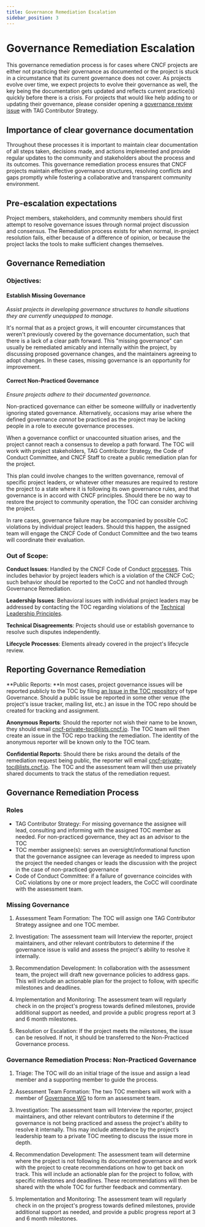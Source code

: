 ```yaml
---
title: Governance Remediation Escalation
sidebar_position: 3
---
```


# Governance Remediation Escalation 

This governance remediation process is for cases where CNCF projects are either not practicing their governance as documented or the project is stuck in a circumstance that its current governance does not cover. As projects evolve over time, we expect projects to evolve their governance as well, the key being the documentation gets updated and reflects current practice(s) quickly before there is a crisis. For projects that would like help adding to or updating their governance, please consider opening a [governance review issue](https://github.com/cncf/tag-contributor-strategy/issues/new?assignees=jberkus%2Cgeekygirldawn&labels=wg%2Fgovernance&projects=&template=governance-review-request.yaml&title=%5BGovernance+Review%5D%3A+PROJECT+NAME) with TAG Contributor Strategy.

## Importance of clear governance documentation

Throughout these processes it is important to maintain clear documentation of all steps taken, decisions made, and actions implemented and provide regular updates to the community and stakeholders about the process and its outcomes. This governance remediation process ensures that CNCF projects maintain effective governance structures, resolving conflicts and gaps promptly while fostering a collaborative and transparent community environment.

## Pre-escalation expectations

Project members, stakeholders, and community members should first attempt to resolve governance issues through normal project discussion and consensus. The Remediation process exists for when normal, in-project resolution fails, either because of a difference of opinion, or because the project lacks the tools to make sufficient changes themselves.

## Governance Remediation

### Objectives:

#### Establish Missing Governance 

_Assist projects in developing governance structures to handle situations they are currently unequipped to manage._

It's normal that as a project grows, it will encounter circumstances that weren't previously covered by the governance documentation, such that there is a lack of a clear path forward. This "missing governance" can usually be remediated amicably and internally within the project, by discussing proposed governance changes, and the maintainers agreeing to adopt changes. In these cases, missing governance is an opportunity for improvement. 

#### Correct Non-Practiced Governance 

_Ensure projects adhere to their documented governance._

Non-practiced governance can either be someone willfully or inadvertently ignoring stated governance. Alternatively, occasions may arise where the defined governance _cannot_ be practiced as the project may be lacking people in a role to execute governance processes.

When a governance conflict or unaccounted situation arises, and the project cannot reach a consensus to develop a path forward. The TOC will work with project stakeholders, TAG Contributor Strategy, the Code of Conduct Committee, and CNCF Staff to create a public remediation plan for the project.

This plan could involve changes to the written governance, removal of specific project leaders, or whatever other measures are required to restore the project to a state where it is following its own governance rules, and that governance is in accord with CNCF principles. Should there be no way to restore the project to community operation, the TOC can consider archiving the project.

In rare cases, governance failure may be accompanied by possible CoC violations by individual project leaders. Should this happen, the assigned team will engage the CNCF Code of Conduct Committee and the two teams will coordinate their evaluation.

### Out of Scope:

**Conduct Issues**: Handled by the CNCF Code of Conduct [processes](https://github.com/cncf/foundation/blob/main/code-of-conduct.md#reporting). This includes behavior by project leaders which is a violation of the CNCF CoC; such behavior should be reported to the CoCC and not handled through Governance Remediation.

**Leadership Issues**: Behavioral issues with individual project leaders may be addressed by contacting the TOC regarding violations of the [Technical Leadership Principles](https://github.com/cncf/toc/blob/main/PRINCIPLES.md#technical-leadership-principles).

**Technical Disagreements**: Projects should use or establish governance to resolve such disputes independently.

**Lifecycle Processes**: Elements already covered in the project's lifecycle review.

## Reporting Governance Remediation

**Public Reports: **In most cases, project governance issues will be reported publicly to the TOC by filing [an Issue in the TOC repository](https://github.com/cncf/toc/issues) of type Governance. Should a public issue be reported in some other venue (the project's issue tracker, mailing list, etc.) an issue in the TOC repo should be created for tracking and assignment.

**Anonymous Reports**: Should the reporter not wish their name to be known, they should email cncf-private-toc@lists.cncf.io.  The TOC team will then create an issue in the TOC repo tracking the remediation. The identity of the anonymous reporter will be known only to the TOC team.

**Confidential Reports**: Should there be risks around the details of the remediation request being public, the reporter will email cncf-private-toc@lists.cncf.io.  The TOC and the assessment team will then use privately shared documents to track the status of the remediation request.

## Governance Remediation Process

### Roles

* TAG Contributor Strategy: For missing governance the assignee will lead, consulting and informing with the assigned TOC member as needed. For non-practiced governance, they act as an advisor to the TOC
* TOC member assignee(s): serves an oversight/informational function that the governance assignee can leverage as needed to impress upon the project the needed changes or leads the discussion with the project in the case of non-practiced governance
* Code of Conduct Committee: if a failure of governance coincides with CoC violations by one or more project leaders, the CoCC will coordinate with the assessment team.

### Missing Governance

1. Assessment Team Formation: The TOC will assign one TAG Contributor Strategy assignee and one TOC member.

2. Investigation: The assessment team will Interview the reporter, project maintainers, and other relevant contributors to determine if the governance issue is valid and assess the project's ability to resolve it internally.

3. Recommendation Development: In collaboration with the assessment team, the project will draft new governance policies to address gaps. This will include an actionable plan for the project to follow, with specific milestones and deadlines.

4. Implementation and Monitoring: The assessment team will regularly check in on the project's progress towards defined milestones, provide additional support as needed, and provide a public progress report at 3 and 6 month milestones.

5. Resolution or Escalation: If the project meets the milestones, the issue can be resolved. If not, it should be transferred to the Non-Practiced Governance process.

### Governance Remediation Process: Non-Practiced Governance

1. Triage: The TOC will do an initial triage of the issue and assign a lead member and a supporting member to guide the process.

2. Assessment Team Formation: The two TOC members will work with a member of [Governance WG](https://contribute.cncf.io/about/governance/) to form an assessment team.

3. Investigation: The assessment team will Interview the reporter, project maintainers, and other relevant contributors to determine if the governance is not being practiced and assess the project's ability to resolve it internally. This may include attendance by the project’s leadership team to a private TOC meeting to discuss the issue more in depth.

4. Recommendation Development: The assessment team will determine where the project is not following its documented governance and work with the project to create recommendations on how to get back on track. This will include an actionable plan for the project to follow, with specific milestones and deadlines. These recommendations will then be shared with the whole TOC for further feedback and commentary.

5. Implementation and Monitoring: The assessment team will regularly check in on the project's progress towards defined milestones, provide additional support as needed, and provide a public progress report at 3 and 6 month milestones.
